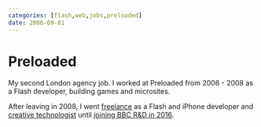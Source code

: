 ```yaml
---
categories: [flash,web,jobs,preloaded]
date: 2006-09-01
---
```


# Preloaded

My second London agency job. I worked at Preloaded from 2006 - 2008 as a Flash developer, building games and microsites.

After leaving in 2008, I went [freelance](#tag-freelance) as a Flash and iPhone developer and [creative technologist](#tag-creative-technologist) until [joining BBC R&D in 2016](#bbc-rd).